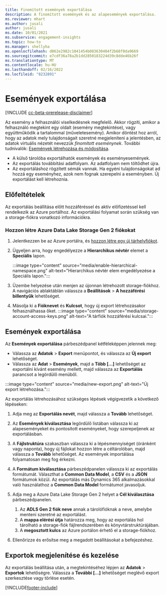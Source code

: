 ```yaml
---
title: Finomított események exportálása
description: A finomított események és az alapesemények exportálása.
ms.reviewer: mhart
ms.author: jusali
author: jusali
ms.date: 10/01/2021
ms.subservice: engagement-insights
ms.topic: how-to
ms.manager: shellyha
ms.openlocfilehash: d062e2982c1041454b083630404f2b68f0da9669
ms.sourcegitcommit: e7cdf36a78a2b1dd2850183224d39c8dde46b26f
ms.translationtype: MT
ms.contentlocale: hu-HU
ms.lasthandoff: 02/16/2022
ms.locfileid: "8232891"
---
```

# <a name="export-events"></a>Események exportálása

[!INCLUDE [cc-beta-prerelease-disclaimer](includes/cc-beta-prerelease-disclaimer.md)]

Az esemény a felhasználói viselkedésnek megfelelő. Akkor rögzíti, amikor a felhasználó megtekint egy oldalt (esemény megtekintése), vagy együttműködik a tartalommal (műveletesemény). Amikor döntést hoz arról, hogy az adatok mely tulajdonságait szeretné megjeleníteni a jelentésben, az adatok virtuális nézetét nevezzük *finomított eseménynek*. További tudnivalók: [Események létrehozása és módosítása](refined-events.md).

- A külső tárolóba exportálhatók események és eseményesemények. 
- Az exportálás továbbítási adatfolyam. Az adatfolyam nem töltődhet újra. 
- Az exportáláshoz rögzített sémák vannak. Ha egyéni tulajdonságokat ad hozzá egy eseményhez, azok nem fognak szerepelni a eseményben. Új exportálást kell létrehoznia.

## <a name="prerequisites"></a>Előfeltételek

Az exportálás beállítása előtt hozzáféréssel és aktív előfizetéssel kell rendelkezik az Azure portálhoz. Az exportálási folyamat során szükség van a storage-fiókra vonatkozó információkra. 

### <a name="create-an-azure-data-lake-storage-gen-2-accounts"></a>Hozzon létre Azure Data Lake Storage Gen 2 fiókokat

1. Jelentkezzen be az Azure portálra, és [hozzon létre egy új tárhelyfiókot](/azure/storage/common/storage-account-create). 

1. Ügyeljen arra, hogy engedélyezze a **Hierarchikus névtér** elemet a **Speciális** lapon. 

   :::image type="content" source="media/enable-hierarchical-namespace.png" alt-text="Hierarchikus névtér elem engedélyezése a Speciális lapon.":::

1. Üzembe helyezése után menjen az újonnan létrehozott storage-fiókhoz. A navigációs ablaktáblán válassza a **Beállítások** > **A hozzáférési billentyűk** lehetőséget. 

1. Másolja ki a **Fióknevet** és **Kulcsot**, hogy új export létrehozásakor felhasználhassa őket.
   :::image type="content" source="media/storage-account-access-keys.png" alt-text="A tárfiók hozzáférési kulcsai.":::

## <a name="export-events"></a>Események exportálása

Az **Események exportálása** párbeszédpanel kétféleképpen jelennek meg: 
- Válassza az **Adatok** > **Export** menüpontot, és válassza az **Új export** lehetőséget.
- Válassza az **Adat** > **Események**, majd a **Több [...]** lehetőséget az exportálni kívánt esemény mellett, majd válassza az **Exportálás** parancsot a legördülő menüből. 

:::image type="content" source="media/new-export.png" alt-text="Új export létrehozása.":::

Az exportálás létrehozásához szükséges lépések végigvezetik a következő lépéseken:

1. Adja meg az **Exportálás nevét**, majd válassza a **Tovább** lehetőséget.

1. Az **Események kiválasztása** legördülő listában válassza ki az alapeseményeket és pontosított eseményeket, hogy szerepeljenek az exportálásban. 

1. A **Fájlstruktúra** szakaszban válassza ki a lépésmennyiséget (óránként vagy naponta), hogy új fájlokat hozzon létre a céltárolóban, majd válassza a **Tovább** lehetőséget. Az események importálása folyamatosan meg fog érkezni.

1. A **Formátum kiválasztása** párbeszédpanelen válassza ki az exportálás formátumát. Választhat a **Common Data Model**, a **CSV** és a **JSON** formátumok közül. Az exportálás más Dynamics 365 alkalmazásokkal való használathoz a **Common Data Model** formátumot javasoljuk.

1. Adja meg a Azure Data Lake Storage Gen 2 helyet a **Cél kiválasztása** párbeszédpanelen.
    1. Az **ADLS Gen 2 fiók neve** annak a tárolófióknak a neve, amelybe menteni szeretné az exportálást. 
    1. A **mappa elérési útja** határozza meg, hogy az exportálás hol tárolható a storage-fiók fájlrendszerében és könyvtárstruktúrájában.
    1. A **megosztott kulcs** az Azure portálon érhető el a storage-fiókhoz.

1. Ellenőrizze és erősítse meg a megadott beállításokat a befejezéshez.

## <a name="view-and-manage-exports"></a>Exportok megjelenítése és kezelése

Az exportálás beállítása után, a megtekintéséhez lépjen az **Adatok** > **Exportok** lehetőségre. Válassza a **További [...]** lehetőséget meglévő export szerkesztése vagy törlése esetén.


[!INCLUDE[footer-include](../includes/footer-banner.md)]

